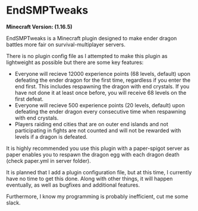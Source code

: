 # EndSMPTweaks

**Minecraft Version: (1.16.5)**

EndSMPTweaks is a Minecraft plugin designed to make ender dragon battles more fair on survival-multiplayer servers.

There is no plugin config file as I attempted to make this plugin as lightweight as possible but there are some key features:

- Everyone will recieve 12000 experience points (68 levels, default) upon defeating the ender dragon for the first time, regardless if you enter the end first. This includes respawning the dragon with end crystals. If you have not done it at least once before, you will receive 68 levels on the first defeat.
- Everyone will recieve 500 experience points (20 levels, default) upon defeating the ender dragon every consecutive time when respawning with end crystals.
- Players raiding end cities that are on outer end islands and not participating in fights are not counted and will not be rewarded with levels if a dragon is defeated.

It is highly recommended you use this plugin with a paper-spigot server as paper enables you to respawn the dragon egg with each dragon death (check paper.yml in server folder). 

It is planned that I add a plugin configuration file, but at this time, I currently have no time to get this done. Along with other things, it will happen eventually, as well as bugfixes and additional features.

Furthermore, I know my programming is probably inefficient, cut me some slack.
